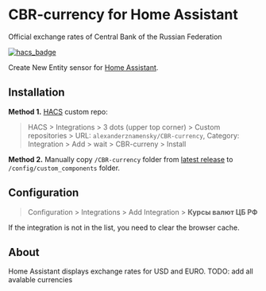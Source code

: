 # CBR-currency for Home Assistant
Official exchange rates of Central Bank of the Russian Federation

[![hacs_badge](https://img.shields.io/badge/HACS-Custom-orange.svg)](https://github.com/custom-components/hacs)

Create New Entity sensor for [Home Assistant](https://www.home-assistant.io/).

## Installation

**Method 1.** [HACS](https://hacs.xyz/) custom repo:

> HACS > Integrations > 3 dots (upper top corner) > Custom repositories > URL: `alexanderznamensky/CBR-currency`, Category: Integration > Add > wait > CBR-curreny > Install

**Method 2.** Manually copy `/CBR-currency` folder from [latest release](https://github.com/alexanderznamensky/CBR-currency/) to `/config/custom_components` folder.

## Configuration

> Configuration > Integrations > Add Integration > **Курсы валют ЦБ РФ**

If the integration is not in the list, you need to clear the browser cache.

## About

Home Assistant displays exchange rates for USD and EURO. TODO: add all avalable currencies
